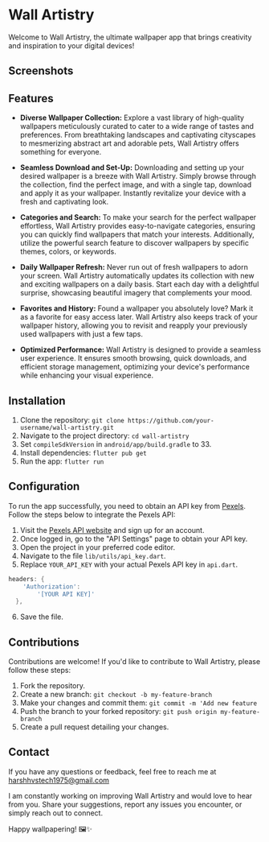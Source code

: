 # Wall Artistry

Welcome to Wall Artistry, the ultimate wallpaper app that brings creativity and inspiration to your digital devices!

  

## Screenshots



## Features

- **Diverse Wallpaper Collection:** Explore a vast library of high-quality wallpapers meticulously curated to cater to a wide range of tastes and preferences. From breathtaking landscapes and captivating cityscapes to mesmerizing abstract art and adorable pets, Wall Artistry offers something for everyone.

- **Seamless Download and Set-Up:** Downloading and setting up your desired wallpaper is a breeze with Wall Artistry. Simply browse through the collection, find the perfect image, and with a single tap, download and apply it as your wallpaper. Instantly revitalize your device with a fresh and captivating look.

- **Categories and Search:** To make your search for the perfect wallpaper effortless, Wall Artistry provides easy-to-navigate categories, ensuring you can quickly find wallpapers that match your interests. Additionally, utilize the powerful search feature to discover wallpapers by specific themes, colors, or keywords.

- **Daily Wallpaper Refresh:** Never run out of fresh wallpapers to adorn your screen. Wall Artistry automatically updates its collection with new and exciting wallpapers on a daily basis. Start each day with a delightful surprise, showcasing beautiful imagery that complements your mood.

- **Favorites and History:** Found a wallpaper you absolutely love? Mark it as a favorite for easy access later. Wall Artistry also keeps track of your wallpaper history, allowing you to revisit and reapply your previously used wallpapers with just a few taps.

- **Optimized Performance:** Wall Artistry is designed to provide a seamless user experience. It ensures smooth browsing, quick downloads, and efficient storage management, optimizing your device's performance while enhancing your visual experience.

## Installation

1. Clone the repository: `git clone https://github.com/your-username/wall-artistry.git`
2. Navigate to the project directory: `cd wall-artistry`
3. Set `compileSdkVersion` in `android/app/build.gradle` to 33.
4. Install dependencies: `flutter pub get`
5. Run the app: `flutter run`

## Configuration

To run the app successfully, you need to obtain an API key from [Pexels](https://www.pexels.com/api/). Follow the steps below to integrate the Pexels API:

1. Visit the [Pexels API website](https://www.pexels.com/api/) and sign up for an account.
2. Once logged in, go to the "API Settings" page to obtain your API key.
3. Open the project in your preferred code editor.
4. Navigate to the file `lib/utils/api_key.dart`.
5. Replace `YOUR_API_KEY` with your actual Pexels API key in `api.dart`.

```dart
headers: {
    'Authorization':
        '[YOUR API KEY]'
  },
```
6. Save the file.

## Contributions

Contributions are welcome! If you'd like to contribute to Wall Artistry, please follow these steps:

1. Fork the repository.
2. Create a new branch: `git checkout -b my-feature-branch`
3. Make your changes and commit them: `git commit -m 'Add new feature`
4. Push the branch to your forked repository: `git push origin my-feature-branch`
5. Create a pull request detailing your changes.

## Contact

If you have any questions or feedback, feel free to reach me at harshhvstech1975@gmail.com

I am constantly working on improving Wall Artistry and would love to hear from you. Share your suggestions, report any issues you encounter, or simply reach out to connect.

Happy wallpapering! 🖼️✨
